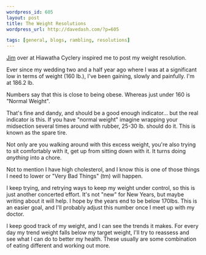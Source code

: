 ```yaml
--- 
wordpress_id: 605
layout: post
title: The Weight Resolutions
wordpress_url: http://davedash.com/?p=605

tags: [general, blogs, rambling, resolutions]
---
```


[j]: http://planetary-gears.blogspot.com/2009/01/new-years-resolutions.html

[Jim][j] over at Hiawatha Cyclery inspired me to post my weight resolution.

Ever since my wedding two and a half year ago where I was at a significant low in terms of weight (160 lb.), I've been gaining, slowly and painfully.  I'm at 186.2 lb.

Numbers say that this is close to being obese.  Whereas just under 160 is "Normal Weight".

That's fine and dandy, and should be a good enough indicator... but the real indicator is this.  If you have "normal weight" imagine wrapping your midsection several times around with rubber, 25-30 lb. should do it.  This is known as the spare tire.

Not only are you walking around with this excess weight, you're also trying to sit comfortably with it, get up from sitting down with it.  It turns doing *anything* into a chore.
<!--more-->
Not to mention I have high cholesterol, and I know this is one of those things I need to lower or "Very Bad Things" (tm) will happen.

I keep trying, and retrying ways to keep my weight under control, so this is just another concerted effort.  It's not "new" for New Years, but maybe writing about it will help.  I hope by the years end to be below 170lbs.  This is an easier goal, and I'll probably adjust this number once I meet up with my doctor.

I keep good track of my weight, and I can see the trends it makes.  For every day my trend weight falls below my target weight, I'll try to reassess and see what I can do to better my health.  These usually are some combination of eating different and working out more.
